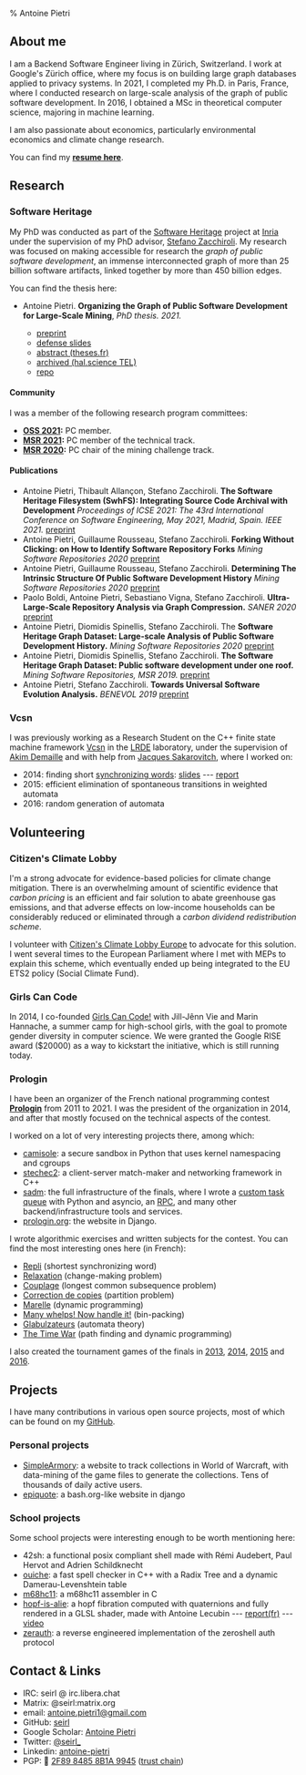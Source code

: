 % Antoine Pietri

## About me

I am a Backend Software Engineer living in Zürich, Switzerland. I work at
Google's Zürich office, where my focus is on building large graph databases
applied to privacy systems. In 2021, I completed my Ph.D. in Paris, France,
where I conducted research on large-scale analysis of the graph of public
software development. In 2016, I obtained a MSc in theoretical computer
science, majoring in machine learning.

I am also passionate about economics, particularly environmental economics and
climate change research.

You can find my **[resume here](cv/cv.pdf)**.

## Research

### Software Heritage

My PhD was conducted as part of the [Software
Heritage](https://www.softwareheritage.org/) project at
[Inria](https://www.inria.fr/) under the supervision of my PhD advisor,
[Stefano Zacchiroli](https://en.wikipedia.org/wiki/Stefano_Zacchiroli).
My research was focused on making accessible for research the *graph of public
software development*, an immense interconnected graph of more than 25 billion
software artifacts, linked together by more than 450 billion edges.

You can find the thesis here:

-   Antoine Pietri. **Organizing the Graph of Public Software Development for
    Large-Scale Mining**, *PhD thesis. 2021.*

    - [preprint](https://github.com/seirl/thesis/releases/download/final/slides.pdf)
    - [defense slides](https://github.com/seirl/thesis/releases/download/final/thesis.pdf)
    - [abstract (theses.fr)](https://www.theses.fr/2021UNIP7183)
    - [archived (hal.science TEL)](https://hal.science/tel-03515795/)
    - [repo](https://github.com/seirl/thesis)

#### Community

I was a member of the following research program committees:

-   **[OSS 2021](https://conf.researchr.org/home/oss-2021):** PC member.
-   **[MSR 2021](https://conf.researchr.org/home/msr-2021):** PC member of the
    technical track.
-   **[MSR 2020](https://conf.researchr.org/home/msr-2020):** PC chair of the
    mining challenge track.

#### Publications

-   Antoine Pietri, Thibault Allançon, Stefano Zacchiroli. **The
    Software Heritage Filesystem (SwhFS): Integrating Source Code
    Archival with Development** *Proceedings of ICSE 2021: The 43rd
    International Conference on Software Engineering, May 2021, Madrid,
    Spain. IEEE 2021.*
    [preprint](https://upsilon.cc/~zack/research/publications/swh-fuse-icse2021.pdf)
-   Antoine Pietri, Guillaume Rousseau, Stefano Zacchiroli. **Forking
    Without Clicking: on How to Identify Software Repository Forks**
    *Mining Software Repositories 2020*
    [preprint](https://upsilon.cc/~zack/research/publications/msr-2020-forks.pdf)
-   Antoine Pietri, Guillaume Rousseau, Stefano Zacchiroli.
    **Determining The Intrinsic Structure Of Public Software Development
    History** *Mining Software Repositories 2020*
    [preprint](https://upsilon.cc/~zack/research/publications/msr-2020-topology.pdf)
-   Paolo Boldi, Antoine Pietri, Sebastiano Vigna, Stefano Zacchiroli.
    **Ultra-Large-Scale Repository Analysis via Graph Compression.**
    *SANER 2020*
    [preprint](https://upsilon.cc/~zack/research/publications/saner-2020-swh-graph.pdf)
-   Antoine Pietri, Diomidis Spinellis, Stefano Zacchiroli. The
    **Software Heritage Graph Dataset: Large-scale Analysis of Public
    Software Development History.** *Mining Software Repositories 2020*
    [preprint](https://upsilon.cc/~zack/research/publications/msr-2020-challenge.pdf)
-   Antoine Pietri, Diomidis Spinellis, Stefano Zacchiroli. **The
    Software Heritage Graph Dataset: Public software development under
    one roof.** *Mining Software Repositories, MSR 2019.*
    [preprint](https://upsilon.cc/~zack/research/publications/msr-2019-swh.pdf)
-   Antoine Pietri, Stefano Zacchiroli. **Towards Universal Software
    Evolution Analysis.** *BENEVOL 2019*
    [preprint](https://upsilon.cc/~zack/research/publications/benevol-2018-swh.pdf)

### Vcsn

I was previously working as a Research Student on the C++ finite state
machine framework [Vcsn](https://www.lrde.epita.fr/wiki/Vcsn) in the
[LRDE](https://www.lrde.epita.fr) laboratory, under the supervision of
[Akim Demaille](https://www.lrde.epita.fr/wiki/User:Akim) and with help
from [Jacques Sakarovitch](http://perso.telecom-paristech.fr/~jsaka/),
where I worked on:

-   2014: finding short [synchronizing
    words](https://en.wikipedia.org/wiki/Synchronizing_word):
    [slides](https://koin.fr/upload/pietri.14.seminar.slides.pdf) ---
    [report](https://koin.fr/upload/pietri.14.seminar.techreport.pdf)
-   2015: efficient elimination of spontaneous transitions in weighted
    automata
-   2016: random generation of automata

## Volunteering

### Citizen's Climate Lobby

I'm a strong advocate for evidence-based policies for climate change
mitigation. There is an overwhelming amount of scientific evidence that *carbon
pricing* is an efficient and fair solution to abate greenhouse gas emissions,
and that adverse effects on low-income households can be considerably reduced
or eliminated through a *carbon dividend redistribution scheme*.

I volunteer with [Citizen's Climate Lobby
Europe](https://citizensclimateeurope.org/) to advocate for this solution. I
went several times to the European Parliament where I met with MEPs to explain
this scheme, which eventually ended up being integrated to the EU ETS2 policy
(Social Climate Fund).

### Girls Can Code

In 2014, I co-founded [Girls Can Code!](https://girlscancode.fr/) with
Jill-Jênn Vie and Marin Hannache, a summer camp for high-school girls, with the
goal to promote gender diversity in computer science. We were granted the
Google RISE award ($20000) as a way to kickstart the initiative, which is still
running today.

### Prologin

I have been an organizer of the French national programming contest
**[Prologin](https://prologin.org)** from 2011 to 2021. I was the president of
the organization in 2014, and after that mostly focused on the technical
aspects of the contest.

I worked on a lot of very interesting projects there, among which:

-   [camisole](https://github.com/prologin/camisole): a secure sandbox
    in Python that uses kernel namespacing and cgroups
-   [stechec2](https://github.com/prologin/stechec2): a client-server
    match-maker and networking framework in C++
-   [sadm](https://github.com/prologin/sadm): the full infrastructure of the
    finals, where I wrote a [custom task
    queue](https://github.com/prologin/sadm/tree/master/python-lib/prologin/masternode)
    with Python and asyncio, an
    [RPC](https://github.com/prologin/sadm/tree/master/python-lib/prologin/rpc),
    and many other backend/infrastructure tools and services.
-   [prologin.org](https://github.com/prologin/prologin-site): the website in
    Django.

I wrote algorithmic exercises and written subjects for the contest. You
can find the most interesting ones here (in French):

-   [Repli](https://prologin.org/train/2014/qualification/repli)
    (shortest synchronizing word)
-   [Relaxation](https://prologin.org/train/2012/qualification/relaxation)
    (change-making problem)
-   [Couplage](https://prologin.org/train/2014/semifinal/couplage)
    (longest common subsequence problem)
-   [Correction de
    copies](https://prologin.org/train/2014/semifinal/correction)
    (partition problem)
-   [Marelle](https://prologin.org/train/2012/semifinal/marelle)
    (dynamic programming)
-   [Many whelps! Now handle
    it!](https://prologin.org/static/archives/2017/demi-finales/sujet/manywhelps.pdf)
    (bin-packing)
-   [Glabulzateurs](https://prologin.org/static/archives/2014/demi-finales/sujet/glabulzateurs.pdf)
    (automata theory)
-   [The Time
    War](https://prologin.org/static/archives/2012/demi-finales/sujet/time-war.pdf)
    (path finding and dynamic programming)

I also created the tournament games of the finals in
[2013](https://prologin.org/static/archives/2013/finale/sujet/island-quest.pdf),
[2014](https://prologin.org/static/archives/2014/finale/sujet/tours-de-magie.pdf),
[2015](https://prologin.org/static/archives/2015/finale/sujet/noosphere.pdf)
and
[2016](https://prologin.org/static/archives/2016/finale/sujet/provogon.pdf).

## Projects

I have many contributions in various open source projects, most of which can be
found on my [GitHub](https://github.com/seirl).

### Personal projects

-   [SimpleArmory](https://github.com/kevinclement/SimpleArmory): a website to
    track collections in World of Warcraft, with data-mining of the game
    files to generate the collections. Tens of thousands of daily active users.
-   [epiquote](https://github.com/seirl/epiquote): a bash.org-like
    website in django

### School projects

Some school projects were interesting enough to be worth mentioning here:

-   42sh: a functional posix compliant shell made with Rémi Audebert,
    Paul Hervot and Adrien Schildknecht
-   [ouiche](https://github.com/seirl/ouiche): a fast spell checker in
    C++ with a Radix Tree and a dynamic Damerau-Levenshtein table
-   [m68hc11](https://github.com/seirl/m68hc11): a m68hc11 assembler in
    C
-   [hopf-is-alie](https://bitbucket.org/Zeletochoy/hopf-is-alie): a
    hopf fibration computed with quaternions and fully rendered in a
    GLSL shader, made with Antoine Lecubin ---
    [report(fr)](http://koin.fr/upload/hopf-fibration.2017.pdf) ---
    [video](http://koin.fr/upload/hopf-fibration.2017.mp4)
-   [zerauth](https://github.com/seirl/zerauth): a reverse engineered
    implementation of the zeroshell auth protocol

## Contact & Links

-   IRC: seirl @ irc.libera.chat
-   Matrix: @seirl:matrix.org
-   email: antoine.pietri1@gmail.com
-   GitHub: [seirl](https://github.com/seirl)
-   Google Scholar: [Antoine
    Pietri](https://scholar.google.com/citations?user=m_bmmbsAAAAJ)
-   Twitter: [\@seirl\_](https://twitter.com/seirl_)
-   Linkedin:
    [antoine-pietri](https://www.linkedin.com/in/antoine-pietri-37895557/)
-   PGP: 🔑 [2F89 8485 8B1A
    9945](https://sks-keyservers.net/pks/lookup?op=get&search=0x2F8984858B1A9945)
    ([trust
    chain](https://sks-keyservers.net/pks/lookup?op=vindex&search=0x2F8984858B1A9945))
